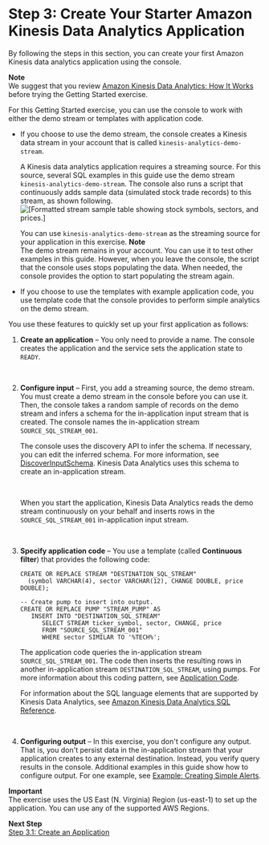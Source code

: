 # Step 3: Create Your Starter Amazon Kinesis Data Analytics Application<a name="get-started-exercise"></a>

By following the steps in this section, you can create your first Amazon Kinesis data analytics application using the console\. 

**Note**  
We suggest that you review [Amazon Kinesis Data Analytics: How It Works](how-it-works.md) before trying the Getting Started exercise\.

For this Getting Started exercise, you can use the console to work with either the demo stream or templates with application code\.
+ If you choose to use the demo stream, the console creates a Kinesis data stream in your account that is called `kinesis-analytics-demo-stream`\.

  A Kinesis data analytics application requires a streaming source\. For this source, several SQL examples in this guide use the demo stream `kinesis-analytics-demo-stream`\. The console also runs a script that continuously adds sample data \(simulated stock trade records\) to this stream, as shown following\.  
![\[Formatted stream sample table showing stock symbols, sectors, and prices.\]](http://docs.aws.amazon.com/kinesisanalytics/latest/dev/images/gs-v2-30.png)

  You can use `kinesis-analytics-demo-stream` as the streaming source for your application in this exercise\.
**Note**  
The demo stream remains in your account\. You can use it to test other examples in this guide\. However, when you leave the console, the script that the console uses stops populating the data\. When needed, the console provides the option to start populating the stream again\. 
+ If you choose to use the templates with example application code, you use template code that the console provides to perform simple analytics on the demo stream\. 

You use these features to quickly set up your first application as follows:

1. **Create an application** – You only need to provide a name\. The console creates the application and the service sets the application state to `READY`\.

    

1. **Configure input** – First, you add a streaming source, the demo stream\. You must create a demo stream in the console before you can use it\. Then, the console takes a random sample of records on the demo stream and infers a schema for the in\-application input stream that is created\. The console names the in\-application stream `SOURCE_SQL_STREAM_001`\.

   The console uses the discovery API to infer the schema\. If necessary, you can edit the inferred schema\. For more information, see [DiscoverInputSchema](API_DiscoverInputSchema.md)\. Kinesis Data Analytics uses this schema to create an in\-application stream\.

    

   When you start the application, Kinesis Data Analytics reads the demo stream continuously on your behalf and inserts rows in the `SOURCE_SQL_STREAM_001` in\-application input stream\. 

    

1. **Specify application code** – You use a template \(called **Continuous filter**\) that provides the following code:

   ```
   CREATE OR REPLACE STREAM "DESTINATION_SQL_STREAM" 
     (symbol VARCHAR(4), sector VARCHAR(12), CHANGE DOUBLE, price DOUBLE);
    
   -- Create pump to insert into output. 
   CREATE OR REPLACE PUMP "STREAM_PUMP" AS 
      INSERT INTO "DESTINATION_SQL_STREAM"  
         SELECT STREAM ticker_symbol, sector, CHANGE, price
         FROM "SOURCE_SQL_STREAM_001"
         WHERE sector SIMILAR TO '%TECH%';
   ```

   The application code queries the in\-application stream `SOURCE_SQL_STREAM_001`\. The code then inserts the resulting rows in another in\-application stream `DESTINATION_SQL_STREAM`, using pumps\. For more information about this coding pattern, see [Application Code](how-it-works-app-code.md)\. 

   For information about the SQL language elements that are supported by Kinesis Data Analytics, see [Amazon Kinesis Data Analytics SQL Reference](http://docs.aws.amazon.com/kinesisanalytics/latest/sqlref/analytics-sql-reference.html)\.

    

1. **Configuring output** – In this exercise, you don't configure any output\. That is, you don't persist data in the in\-application stream that your application creates to any external destination\. Instead, you verify query results in the console\. Additional examples in this guide show how to configure output\. For one example, see [Example: Creating Simple Alerts](app-simple-alerts.md)\.

**Important**  
The exercise uses the US East \(N\. Virginia\) Region \(us\-east\-1\) to set up the application\. You can use any of the supported AWS Regions\.

**Next Step**  
[Step 3\.1: Create an Application](get-started-create-app.md)